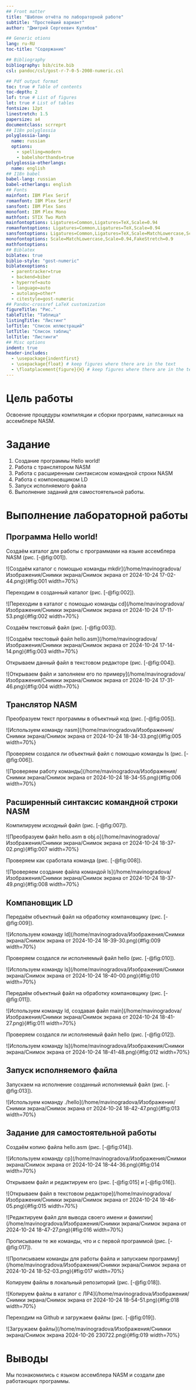 ```yaml
---
## Front matter
title: "Шаблон отчёта по лабораторной работе"
subtitle: "Простейший вариант"
author: "Дмитрий Сергеевич Кулябов"

## Generic otions
lang: ru-RU
toc-title: "Содержание"

## Bibliography
bibliography: bib/cite.bib
csl: pandoc/csl/gost-r-7-0-5-2008-numeric.csl

## Pdf output format
toc: true # Table of contents
toc-depth: 2
lof: true # List of figures
lot: true # List of tables
fontsize: 12pt
linestretch: 1.5
papersize: a4
documentclass: scrreprt
## I18n polyglossia
polyglossia-lang:
  name: russian
  options:
	- spelling=modern
	- babelshorthands=true
polyglossia-otherlangs:
  name: english
## I18n babel
babel-lang: russian
babel-otherlangs: english
## Fonts
mainfont: IBM Plex Serif
romanfont: IBM Plex Serif
sansfont: IBM Plex Sans
monofont: IBM Plex Mono
mathfont: STIX Two Math
mainfontoptions: Ligatures=Common,Ligatures=TeX,Scale=0.94
romanfontoptions: Ligatures=Common,Ligatures=TeX,Scale=0.94
sansfontoptions: Ligatures=Common,Ligatures=TeX,Scale=MatchLowercase,Scale=0.94
monofontoptions: Scale=MatchLowercase,Scale=0.94,FakeStretch=0.9
mathfontoptions:
## Biblatex
biblatex: true
biblio-style: "gost-numeric"
biblatexoptions:
  - parentracker=true
  - backend=biber
  - hyperref=auto
  - language=auto
  - autolang=other*
  - citestyle=gost-numeric
## Pandoc-crossref LaTeX customization
figureTitle: "Рис."
tableTitle: "Таблица"
listingTitle: "Листинг"
lofTitle: "Список иллюстраций"
lotTitle: "Список таблиц"
lolTitle: "Листинги"
## Misc options
indent: true
header-includes:
  - \usepackage{indentfirst}
  - \usepackage{float} # keep figures where there are in the text
  - \floatplacement{figure}{H} # keep figures where there are in the text
---
```


# Цель работы

Освоение процедуры компиляции и сборки программ, написанных на ассемблере NASM.

# Задание
1. Создание программы Hello world!
2. Работа с транслятором NASM
3. Работа с расширенным синтаксисом командной строки NASM
4. Работа с компоновщиком LD
5. Запуск исполняемого файла
6. Выполнение заданий для самостоятельной работы.

# Выполнение лабораторной работы

## Программа Hello world! 
Создаём каталог для работы с программами на языке ассемблера NASM (рис. [-@fig:001]).

![Создаём каталог с помощью команды mkdir](/home/mavinogradova/Изображения/Снимки экрана/Снимок экрана от 2024-10-24 17-02-44.png){#fig:001 width=70%}

Переходим в созданный каталог (рис. [-@fig:002]).

![Переходим в каталог с помощью команды cd](/home/mavinogradova/Изображения/Снимки экрана/Снимок экрана от 2024-10-24 17-11-53.png){#fig:002 width=70%}

Создаём текстовый файл (рис. [-@fig:003]).

![Создаём текстовый файл hello.asm](/home/mavinogradova/Изображения/Снимки экрана/Снимок экрана от 2024-10-24 17-14-14.png){#fig:003 width=70%}

Открываем данный файл в текстовом редакторе (рис. [-@fig:004]).

![Открываем файл и заполняем его по примеру](/home/mavinogradova/Изображения/Снимки экрана/Снимок экрана от 2024-10-24 17-31-46.png){#fig:004 width=70%}

## Транслятор NASM

Преобразуем текст программы в объектный код (рис. [-@fig:005]).

![Используем команду nasm](/home/mavinogradova/Изображения/Снимки экрана/Снимок экрана от 2024-10-24 18-34-33.png){#fig:005 width=70%}

Проверяем создался ли объектный файл с помощью команды ls (рис. [-@fig:006]).

![Проверяем работу команды](/home/mavinogradova/Изображения/Снимки экрана/Снимок экрана от 2024-10-24 18-34-55.png){#fig:006 width=70%}

## Расширенный синтаксис командной строки NASM

Компилируем исходный файл (рис. [-@fig:007]).

![Преобразуем файл hello.asm в obj.o](/home/mavinogradova/Изображения/Снимки экрана/Снимок экрана от 2024-10-24 18-37-02.png){#fig:007 width=70%}

Проверяем как сработала команда (рис. [-@fig:008]).

![Проверяем создание файла командой ls](/home/mavinogradova/Изображения/Снимки экрана/Снимок экрана от 2024-10-24 18-37-49.png){#fig:008 width=70%}

## Компановщик LD

Передаём объектный файл на обработку компановщику (рис. [-@fig:009]).

![Используем команду ld](/home/mavinogradova/Изображения/Снимки экрана/Снимок экрана от 2024-10-24 18-39-30.png){#fig:009 width=70%}

Проверяем создался ли исполняемый файл hello (рис. [-@fig:010]).

![Используем команду ls](/home/mavinogradova/Изображения/Снимки экрана/Снимок экрана от 2024-10-24 18-40-00.png){#fig:010 width=70%}

Передаём объектный файл на обработку компановщику (рис. [-@fig:011]).

![Используем команду ld, создавая файл main](/home/mavinogradova/Изображения/Снимки экрана/Снимок экрана от 2024-10-24 18-41-27.png){#fig:011 width=70%}

Проверяем создался ли исполняемый файл hello (рис. [-@fig:012]).

![Используем команду ls](/home/mavinogradova/Изображения/Снимки экрана/Снимок экрана от 2024-10-24 18-41-48.png){#fig:012 width=70%}

## Запуск исполняемого файла 

Запускаем на исполнение созданный исполняемый файл (рис. [-@fig:013]).

![Используем команду ./hello](/home/mavinogradova/Изображения/Снимки экрана/Снимок экрана от 2024-10-24 18-42-47.png){#fig:013 width=70%}

## Задание для самостоятельной работы

Создаём копию файла hello.asm (рис. [-@fig:014]).

![Используем команду cp](/home/mavinogradova/Изображения/Снимки экрана/Снимок экрана от 2024-10-24 18-44-36.png){#fig:014 width=70%}

Открываем файл и редактируем его (рис. [-@fig:015] и [-@fig:016]).

![Открываем файл в текстовом редакторе](/home/mavinogradova/Изображения/Снимки экрана/Снимок экрана от 2024-10-24 18-46-05.png){#fig:015 width=70%}

![Редактируем файл для вывода своего имени и фамилии](/home/mavinogradova/Изображения/Снимки экрана/Снимок экрана от 2024-10-24 18-47-27.png){#fig:016 width=70%}

Прописываем те же команды, что и с первой программой (рис. [-@fig:017]).

![Прописываем команды для работы файла и запускаем программу](/home/mavinogradova/Изображения/Снимки экрана/Снимок экрана от 2024-10-24 18-52-03.png){#fig:017 width=70%}

Копируем файлы в локальный репозиторий (рис. [-@fig:018]).

![Копируем файлы в каталог с ЛР4](/home/mavinogradova/Изображения/Снимки экрана/Снимок экрана от 2024-10-24 18-54-51.png){#fig:018 width=70%}

Переходим на Github и загружаем файлы (рис. [-@fig:019]).

![Загружаем файлы](/home/mavinogradova/Изображения/Снимки экрана/Снимок экрана 2024-10-26 230722.png){#fig:019 width=70%}


# Выводы

Мы познакомились с языком ассемблера NASM и создали две работающих программы.

